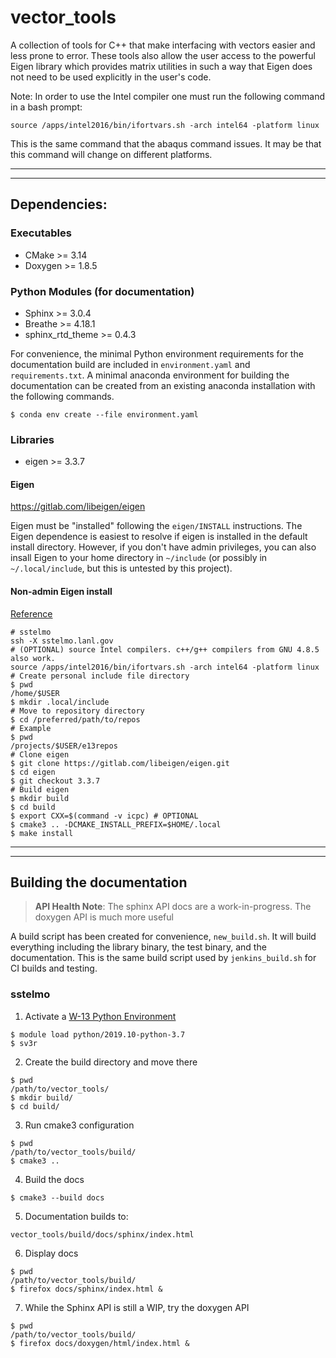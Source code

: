 # vector\_tools

A collection of tools for C++ that make interfacing with vectors easier and
less prone to error. These tools also allow the user access to the powerful
Eigen library which provides matrix utilities in such a way that Eigen does
not need to be used explicitly in the user's code.

Note: In order to use the Intel compiler one must run the following command in a
bash prompt:

```
source /apps/intel2016/bin/ifortvars.sh -arch intel64 -platform linux
```

This is the same command that the abaqus command issues. It may be that
this command will change on different platforms.

---

---

## Dependencies:

### Executables

* CMake >= 3.14
* Doxygen >= 1.8.5

### Python Modules (for documentation)

* Sphinx >= 3.0.4
* Breathe >= 4.18.1
* sphinx\_rtd\_theme >= 0.4.3

For convenience, the minimal Python environment requirements for the
documentation build are included in ``environment.yaml`` and
``requirements.txt``. A minimal anaconda environment for building the
documentation can be created from an existing anaconda installation with the
following commands.

```
$ conda env create --file environment.yaml
```

### Libraries

* eigen >= 3.3.7

#### Eigen

https://gitlab.com/libeigen/eigen

Eigen must be "installed" following the ``eigen/INSTALL`` instructions. The
Eigen dependence is easiest to resolve if eigen is installed in the default
install directory.  However, if you don't have admin privileges, you can also
insall Eigen to your home directory in ``~/include`` (or possibly in
``~/.local/include``, but this is untested by this project).

#### Non-admin Eigen install
[Reference](https://unix.stackexchange.com/questions/36871/where-should-a-local-executable-be-placed)

```
# sstelmo
ssh -X sstelmo.lanl.gov
# (OPTIONAL) source Intel compilers. c++/g++ compilers from GNU 4.8.5 also work.
source /apps/intel2016/bin/ifortvars.sh -arch intel64 -platform linux
# Create personal include file directory
$ pwd
/home/$USER
$ mkdir .local/include
# Move to repository directory
$ cd /preferred/path/to/repos
# Example
$ pwd
/projects/$USER/e13repos
# Clone eigen
$ git clone https://gitlab.com/libeigen/eigen.git
$ cd eigen
$ git checkout 3.3.7
# Build eigen
$ mkdir build
$ cd build
$ export CXX=$(command -v icpc) # OPTIONAL
$ cmake3 .. -DCMAKE_INSTALL_PREFIX=$HOME/.local
$ make install
```

---

---

## Building the documentation

> **API Health Note**: The sphinx API docs are a work-in-progress. The doxygen
> API is much more useful

A build script has been created for convenience, ``new_build.sh``. It will build
everything including the library binary, the test binary, and the documentation.
This is the same build script used by ``jenkins_build.sh`` for CI builds and
testing.

### sstelmo

1) Activate a [W-13 Python Environment](https://xcp-confluence.lanl.gov/display/PYT/The+W-13+Python+3+environment)

```
$ module load python/2019.10-python-3.7
$ sv3r
```

2) Create the build directory and move there

```
$ pwd
/path/to/vector_tools/
$ mkdir build/
$ cd build/
```

3) Run cmake3 configuration

```
$ pwd
/path/to/vector_tools/build/
$ cmake3 ..
```

4) Build the docs

```
$ cmake3 --build docs
```

5) Documentation builds to:

```
vector_tools/build/docs/sphinx/index.html
```

6) Display docs

```
$ pwd
/path/to/vector_tools/build/
$ firefox docs/sphinx/index.html &
```

7) While the Sphinx API is still a WIP, try the doxygen API

```
$ pwd
/path/to/vector_tools/build/
$ firefox docs/doxygen/html/index.html &
```
